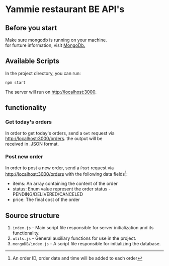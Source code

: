 # Yammie restaurant BE API's

## Before you start

Make sure mongodb is running on your machine.\
for furture information, visit [MongoDb.](https://www.mongodb.com/docs/manual/administration/install-community/)


## Available Scripts

In the project directory, you can run:
```
npm start
```
The server will run on [http://localhost:3000](http://localhost:3000).

## functionality

### Get today's orders

 In order to get today's orders, send a `Get` request via [http://localhost:3000/orders](http://localhost:3000/orders). the output will be\
received in .JSON format.

### Post new order
 In order to post a new order, send a `Post` request via [http://localhost:3000/orders](http://localhost:3000/orders) with the following data fields[^1]:
- items: An array containing the content of the order
- status: Enum value represent the order status - PENDING/DELIVERED/CANCELED
- price: The final cost of the order


## Source structure
1. `index.js` - Main script file responsible for server initialization and its functionality.
2. `utils.js` - General auxiliary functions for use in the project.
3. `mongoDB/index.js` - A script file responsible for initializing the database.


 [^1]: An order ID, order date and time will be added to each order